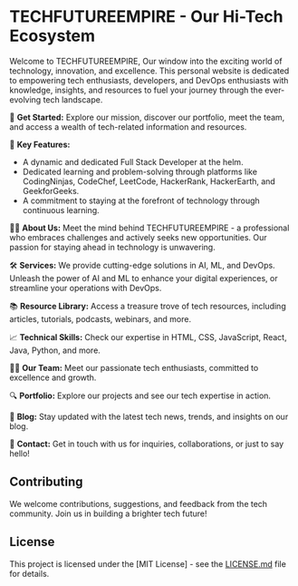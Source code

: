 # TECHFUTUREEMPIRE - Our Hi-Tech Ecosystem

Welcome to TECHFUTUREEMPIRE, Our window into the exciting world of technology, innovation, and excellence. This personal website is dedicated to empowering tech enthusiasts, developers, and DevOps enthusiasts with knowledge, insights, and resources to fuel your journey through the ever-evolving tech landscape.

🚀 **Get Started:** Explore our mission, discover our portfolio, meet the team, and access a wealth of tech-related information and resources.

🌟 **Key Features:**
- A dynamic and dedicated Full Stack Developer at the helm.
- Dedicated learning and problem-solving through platforms like CodingNinjas, CodeChef, LeetCode, HackerRank, HackerEarth, and GeekforGeeks.
- A commitment to staying at the forefront of technology through continuous learning.

👨‍💻 **About Us:**
Meet the mind behind TECHFUTUREEMPIRE - a professional who embraces challenges and actively seeks new opportunities. Our passion for staying ahead in technology is unwavering.

🛠️ **Services:**
We provide cutting-edge solutions in AI, ML, and DevOps. Unleash the power of AI and ML to enhance your digital experiences, or streamline your operations with DevOps.

📚 **Resource Library:**
Access a treasure trove of tech resources, including articles, tutorials, podcasts, webinars, and more.

📈 **Technical Skills:**
Check our expertise in HTML, CSS, JavaScript, React, Java, Python, and more.

👨‍💼 **Our Team:**
Meet our passionate tech enthusiasts, committed to excellence and growth.

🔍 **Portfolio:**
Explore our projects and see our tech expertise in action.

📰 **Blog:**
Stay updated with the latest tech news, trends, and insights on our blog.

📩 **Contact:**
Get in touch with us for inquiries, collaborations, or just to say hello!

## Contributing
We welcome contributions, suggestions, and feedback from the tech community. Join us in building a brighter tech future!

## License
This project is licensed under the [MIT License] - see the [LICENSE.md](LICENSE.md) file for details.
